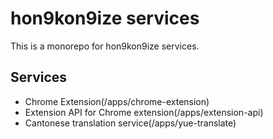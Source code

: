 # hon9kon9ize services

This is a monorepo for hon9kon9ize services.

## Services

- Chrome Extension(/apps/chrome-extension)
- Extension API for Chrome extension(/apps/extension-api)
- Cantonese translation service(/apps/yue-translate)
